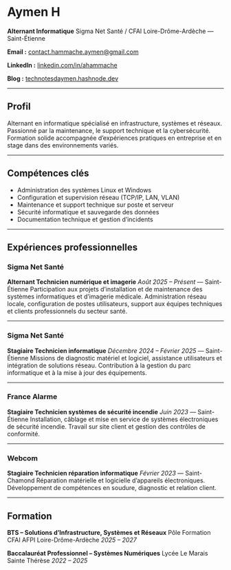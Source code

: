 # Aymen H

**Alternant Informatique**
Sigma Net Santé / CFAI Loire-Drôme-Ardèche — Saint-Étienne

**Email :** contact.hammache.aymen@gmail.com

**LinkedIn :** [linkedin.com/in/ahammache](https://www.linkedin.com/in/ahammache)

**Blog :** [technotesdaymen.hashnode.dev](https://technotesdaymen.hashnode.dev)

***

## Profil

Alternant en informatique spécialisé en infrastructure, systèmes et réseaux. Passionné par la maintenance, le support technique et la cybersécurité. Formation solide accompagnée d’expériences pratiques en entreprise et en stage dans des environnements variés.

***

## Compétences clés

- Administration des systèmes Linux et Windows
- Configuration et supervision réseau (TCP/IP, LAN, VLAN)
- Maintenance et support technique sur poste et serveur
- Sécurité informatique et sauvegarde des données
- Documentation technique et gestion d’incidents

***

## Expériences professionnelles

### Sigma Net Santé

**Alternant Technicien numérique et imagerie**
*Août 2025 – Présent* — Saint-Étienne
Participation aux projets d’installation et de maintenance des systèmes informatiques et d’imagerie médicale. Administration réseau locale, configuration de postes utilisateurs, support aux équipes techniques et clients professionnels du secteur santé.

***

### Sigma Net Santé

**Stagiaire Technicien informatique**
*Décembre 2024 – Février 2025* — Saint-Étienne
Missions de diagnostic matériel et logiciel, assistance utilisateurs et intégration de solutions réseau. Contribution à la gestion du parc informatique et à la mise à jour des équipements.

***

### France Alarme

**Stagiaire Technicien systèmes de sécurité incendie**
*Juin 2023* — Saint-Étienne
Installation, câblage et mise en service de systèmes électroniques de sécurité incendie. Travail sur site client et gestion des contrôles de conformité.

***

### Webcom

**Stagiaire Technicien réparation informatique**
*Février 2023* — Saint-Chamond
Réparation matérielle et logicielle d’appareils électroniques. Développement de compétences en soudure, diagnostic et relation client.

***

## Formation

**BTS – Solutions d’Infrastructure, Systèmes et Réseaux**
Pôle Formation CFAI AFPI Loire-Drôme-Ardèche
*2025 – 2027*

**Baccalauréat Professionnel – Systèmes Numériques**
Lycée Le Marais Sainte Thérèse
*2022 – 2025*
